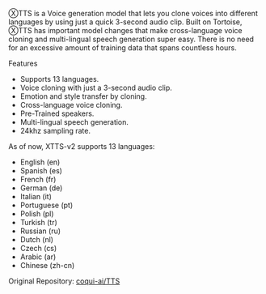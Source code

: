 ⓍTTS is a Voice generation model that lets you clone voices into different languages by using just a quick 3-second audio clip. Built on Tortoise, ⓍTTS has important model changes that make cross-language voice cloning and multi-lingual speech generation super easy. There is no need for an excessive amount of training data that spans countless hours.

Features
- Supports 13 languages.
- Voice cloning with just a 3-second audio clip.
- Emotion and style transfer by cloning.
- Cross-language voice cloning.
- Pre-Trained speakers.
- Multi-lingual speech generation.
- 24khz sampling rate.

As of now, XTTS-v2 supports 13 languages:
- English (en)
- Spanish (es)
- French (fr)
- German (de)
- Italian (it)
- Portuguese (pt)
- Polish (pl)
- Turkish (tr)
- Russian (ru)
- Dutch (nl)
- Czech (cs)
- Arabic (ar)
- Chinese (zh-cn)

Original Repository: [coqui-ai/TTS](https://github.com/coqui-ai/TTS)
